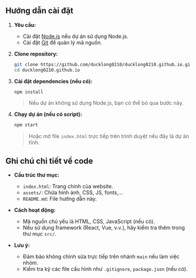 
## Hướng dẫn cài đặt

1. **Yêu cầu:**
   - Cài đặt [Node.js](https://nodejs.org/) nếu dự án sử dụng Node.js.
   - Cài đặt [Git](https://git-scm.com/) để quản lý mã nguồn.

2. **Clone repository:**
   ```sh
   git clone https://github.com/ducklong0210/ducklong0210.github.io.git
   cd ducklong0210.github.io
   ```

3. **Cài đặt dependencies (nếu có):**
   ```sh
   npm install
   ```
   > Nếu dự án không sử dụng Node.js, bạn có thể bỏ qua bước này.

4. **Chạy dự án (nếu có script):**
   ```sh
   npm start
   ```
   > Hoặc mở file `index.html` trực tiếp trên trình duyệt nếu đây là dự án tĩnh.

## Ghi chú chi tiết về code

- **Cấu trúc thư mục:**
  - `index.html`: Trang chính của website.
  - `assets/`: Chứa hình ảnh, CSS, JS, fonts,...
  - `README.md`: File hướng dẫn này.

- **Cách hoạt động:**
  - Mã nguồn chủ yếu là HTML, CSS, JavaScript (nếu có).
  - Nếu sử dụng framework (React, Vue, v.v.), hãy kiểm tra thêm trong thư mục `src/`.

- **Lưu ý:**
  - Đảm bảo không chỉnh sửa trực tiếp trên nhánh `main` nếu làm việc nhóm.
  - Kiểm tra kỹ các file cấu hình như `.gitignore`, `package.json` (nếu có).

